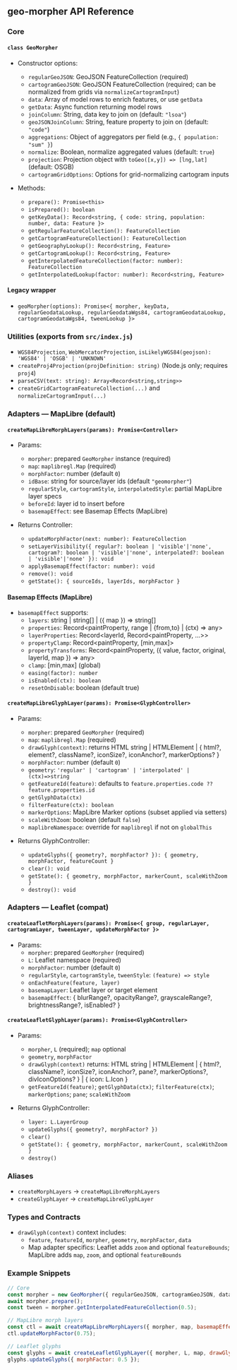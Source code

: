 ## geo-morpher API Reference

### Core

#### `class GeoMorpher`
- Constructor options:
  - `regularGeoJSON`: GeoJSON FeatureCollection (required)
  - `cartogramGeoJSON`: GeoJSON FeatureCollection (required; can be normalized from grids via `normalizeCartogramInput`)
  - `data`: Array of model rows to enrich features, or use `getData`
  - `getData`: Async function returning model rows
  - `joinColumn`: String, data key to join on (default: `"lsoa"`)
  - `geoJSONJoinColumn`: String, feature property to join on (default: `"code"`)
  - `aggregations`: Object of aggregators per field (e.g., `{ population: "sum" }`)
  - `normalize`: Boolean, normalize aggregated values (default: `true`)
  - `projection`: Projection object with `toGeo([x,y]) => [lng,lat]` (default: OSGB)
  - `cartogramGridOptions`: Options for grid-normalizing cartogram inputs

- Methods:
  - `prepare(): Promise<this>`
  - `isPrepared(): boolean`
  - `getKeyData(): Record<string, { code: string, population: number, data: Feature }>`
  - `getRegularFeatureCollection(): FeatureCollection`
  - `getCartogramFeatureCollection(): FeatureCollection`
  - `getGeographyLookup(): Record<string, Feature>`
  - `getCartogramLookup(): Record<string, Feature>`
  - `getInterpolatedFeatureCollection(factor: number): FeatureCollection`
  - `getInterpolatedLookup(factor: number): Record<string, Feature>`

#### Legacy wrapper
- `geoMorpher(options): Promise<{ morpher, keyData, regularGeodataLookup, regularGeodataWgs84, cartogramGeodataLookup, cartogramGeodataWgs84, tweenLookup }>`

### Utilities (exports from `src/index.js`)
- `WGS84Projection`, `WebMercatorProjection`, `isLikelyWGS84(geojson): 'WGS84' | 'OSGB' | 'UNKNOWN'`
- `createProj4Projection(projDefinition: string)` (Node.js only; requires `proj4`)
- `parseCSV(text: string): Array<Record<string,string>>`
- `createGridCartogramFeatureCollection(...)` and `normalizeCartogramInput(...)`

### Adapters — MapLibre (default)

#### `createMapLibreMorphLayers(params): Promise<Controller>`
- Params:
  - `morpher`: prepared `GeoMorpher` instance (required)
  - `map`: `maplibregl.Map` (required)
  - `morphFactor`: number (default `0`)
  - `idBase`: string for source/layer ids (default `"geomorpher"`)
  - `regularStyle`, `cartogramStyle`, `interpolatedStyle`: partial MapLibre layer specs
  - `beforeId`: layer id to insert before
  - `basemapEffect`: see Basemap Effects (MapLibre)

- Returns Controller:
  - `updateMorphFactor(next: number): FeatureCollection`
  - `setLayerVisibility({ regular?: boolean | 'visible'|'none', cartogram?: boolean | 'visible'|'none', interpolated?: boolean | 'visible'|'none' }): void`
  - `applyBasemapEffect(factor: number): void`
  - `remove(): void`
  - `getState(): { sourceIds, layerIds, morphFactor }`

#### Basemap Effects (MapLibre)
- `basemapEffect` supports:
  - `layers`: string | string[] | ({ map }) => string[]
  - `properties`: Record<paintProperty, range | {from,to} | (ctx) => any>
  - `layerProperties`: Record<layerId, Record<paintProperty, ...>>
  - `propertyClamp`: Record<paintProperty, [min,max]>
  - `propertyTransforms`: Record<paintProperty, ({ value, factor, original, layerId, map }) => any>
  - `clamp`: [min,max] (global)
  - `easing(factor): number`
  - `isEnabled(ctx): boolean`
  - `resetOnDisable`: boolean (default true)

#### `createMapLibreGlyphLayer(params): Promise<GlyphController>`
- Params:
  - `morpher`: prepared `GeoMorpher` (required)
  - `map`: `maplibregl.Map` (required)
  - `drawGlyph(context)`: returns HTML string | HTMLElement | { html?, element?, className?, iconSize?, iconAnchor?, markerOptions? }
  - `morphFactor`: number (default `0`)
  - `geometry`: `'regular' | 'cartogram' | 'interpolated' | (ctx)=>string`
  - `getFeatureId(feature)`: defaults to `feature.properties.code ?? feature.properties.id`
  - `getGlyphData(ctx)`
  - `filterFeature(ctx): boolean`
  - `markerOptions`: MapLibre Marker options (subset applied via setters)
  - `scaleWithZoom`: boolean (default `false`)
  - `maplibreNamespace`: override for `maplibregl` if not on `globalThis`

- Returns GlyphController:
  - `updateGlyphs({ geometry?, morphFactor? }): { geometry, morphFactor, featureCount }`
  - `clear(): void`
  - `getState(): { geometry, morphFactor, markerCount, scaleWithZoom }`
  - `destroy(): void`

### Adapters — Leaflet (compat)

#### `createLeafletMorphLayers(params): Promise<{ group, regularLayer, cartogramLayer, tweenLayer, updateMorphFactor }>`
- Params:
  - `morpher`: prepared `GeoMorpher` (required)
  - `L`: Leaflet namespace (required)
  - `morphFactor`: number (default `0`)
  - `regularStyle`, `cartogramStyle`, `tweenStyle`: `(feature) => style`
  - `onEachFeature(feature, layer)`
  - `basemapLayer`: Leaflet layer or target element
  - `basemapEffect`: { blurRange?, opacityRange?, grayscaleRange?, brightnessRange?, isEnabled? }

#### `createLeafletGlyphLayer(params): Promise<GlyphController>`
- Params:
  - `morpher`, `L` (required); `map` optional
  - `geometry`, `morphFactor`
  - `drawGlyph(context)` returns: HTML string | HTMLElement | { html?, className?, iconSize?, iconAnchor?, pane?, markerOptions?, divIconOptions? } | { icon: L.Icon }
  - `getFeatureId(feature)`; `getGlyphData(ctx)`; `filterFeature(ctx)`; `markerOptions`; `pane`; `scaleWithZoom`

- Returns GlyphController:
  - `layer: L.LayerGroup`
  - `updateGlyphs({ geometry?, morphFactor? })`
  - `clear()`
  - `getState(): { geometry, morphFactor, markerCount, scaleWithZoom }`
  - `destroy()`

### Aliases
- `createMorphLayers` → `createMapLibreMorphLayers`
- `createGlyphLayer` → `createMapLibreGlyphLayer`

### Types and Contracts
- `drawGlyph(context)` context includes:
  - `feature`, `featureId`, `morpher`, `geometry`, `morphFactor`, `data`
  - Map adapter specifics: Leaflet adds `zoom` and optional `featureBounds`; MapLibre adds `map`, `zoom`, and optional `featureBounds`

### Example Snippets

```js
// Core
const morpher = new GeoMorpher({ regularGeoJSON, cartogramGeoJSON, data, aggregations });
await morpher.prepare();
const tween = morpher.getInterpolatedFeatureCollection(0.5);
```

```js
// MapLibre morph layers
const ctl = await createMapLibreMorphLayers({ morpher, map, basemapEffect: { layers: ['basemap'], properties: { 'raster-opacity': [1, 0.1] } } });
ctl.updateMorphFactor(0.75);
```

```js
// Leaflet glyphs
const glyphs = await createLeafletGlyphLayer({ morpher, L, map, drawGlyph: ({ data }) => ({ html: `<div>${data?.population ?? ''}</div>` }) });
glyphs.updateGlyphs({ morphFactor: 0.5 });
```


